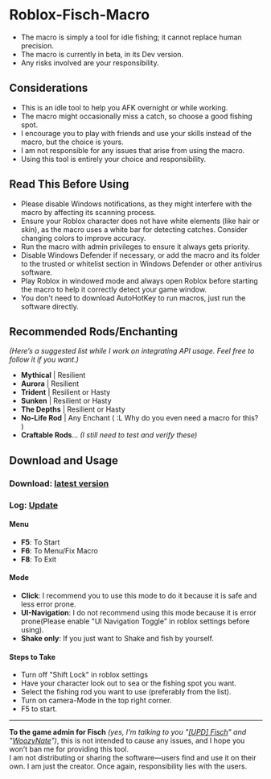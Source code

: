 # Roblox-Fisch-Macro

- The macro is simply a tool for idle fishing; it cannot replace human precision.  
- The macro is currently in beta, in its Dev version.  
- Any risks involved are your responsibility.  

## Considerations

- This is an idle tool to help you AFK overnight or while working.  
- The macro might occasionally miss a catch, so choose a good fishing spot.  
- I encourage you to play with friends and use your skills instead of the macro, but the choice is yours.  
- I am not responsible for any issues that arise from using the macro.  
- Using this tool is entirely your choice and responsibility.  

## Read This Before Using

- Please disable Windows notifications, as they might interfere with the macro by affecting its scanning process.  
- Ensure your Roblox character does not have white elements (like hair or skin), as the macro uses a white bar for detecting catches. Consider changing colors to improve accuracy.  
- Run the macro with admin privileges to ensure it always gets priority.  
- Disable Windows Defender if necessary, or add the macro and its folder to the trusted or whitelist section in Windows Defender or other antivirus software.  
- Play Roblox in windowed mode and always open Roblox before starting the macro to help it correctly detect your game window.  
- You don't need to download AutoHotKey to run macros, just run the software directly.

## Recommended Rods/Enchanting

*(Here’s a suggested list while I work on integrating API usage. Feel free to follow it if you want.)*

- **Mythical** | Resilient  
- **Aurora** | Resilient  
- **Trident** | Resilient or Hasty  
- **Sunken** | Resilient or Hasty  
- **The Depths** | Resilient or Hasty  
- **No-Life Rod** | Any Enchant ( :L Why do you even need a macro for this? )  
- **Craftable Rods**... *(I still need to test and verify these)*  

## Download and Usage
### Download: [latest version](https://github.com/K-M19/Roblox-Fisch-Macro/releases/download/3.2.1/Fisch.Macro.Dev-3.2.1.zip)  
### Log: [Update](https://github.com/K-M19/Roblox-Fisch-Macro/blob/main/Update.md)  

#### Menu

- **F5**: To Start  
- **F6**: To Menu/Fix Macro  
- **F8**: To Exit  

#### Mode
- **Click**: I recommend you to use this mode to do it because it is safe and less error prone.
- **UI-Navigation**: I do not recommend using this mode because it is error prone(Please enable "UI Navigation Toggle" in roblox settings before using).
- **Shake only**: If you just want to Shake and fish by yourself.

#### Steps to Take
- Turn off "Shift Lock" in roblox settings
- Have your character look out to sea or the fishing spot you want.
- Select the fishing rod you want to use (preferably from the list).
- Turn on camera-Mode in the top right corner.
- F5 to start.

---

**To the game admin for Fisch** *(yes, I'm talking to you "[[UPD] Fisch](https://www.roblox.com/games/16732694052)" and "[WoozyNate](https://www.roblox.com/users/146089324)")*, this is not intended to cause any issues, and I hope you won’t ban me for providing this tool.  
I am not distributing or sharing the software—users find and use it on their own. I am just the creator. Once again, responsibility lies with the users.
